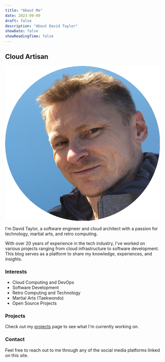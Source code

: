 ```yaml
---
title: "About Me"
date: 2023-09-09
draft: false
description: "About David Taylor"
showDate: false
showReadingTime: false
---
```


## Cloud Artisan

![David Taylor](/images/profile.png)

I'm David Taylor, a software engineer and cloud architect with a passion for technology, martial arts, and retro computing.

With over 20 years of experience in the tech industry, I've worked on various projects ranging from cloud infrastructure to software development. This blog serves as a platform to share my knowledge, experiences, and insights.

### Interests

- Cloud Computing and DevOps
- Software Development
- Retro Computing and Technology
- Martial Arts (Taekwondo)
- Open Source Projects

### Projects

Check out my [projects](/projects/) page to see what I'm currently working on.

### Contact

Feel free to reach out to me through any of the social media platforms linked on this site.
